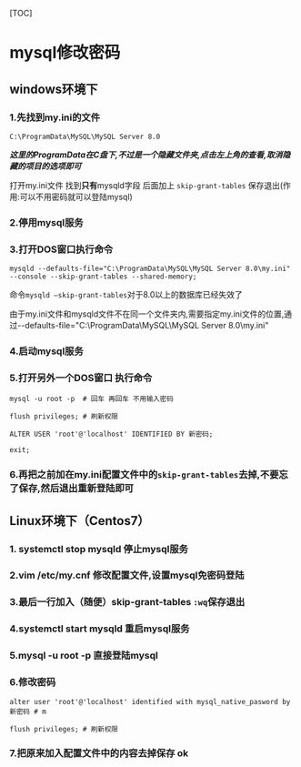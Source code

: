 [TOC]

# mysql修改密码

## windows环境下

### 1.先找到my.ini的文件

```mysql
C:\ProgramData\MySQL\MySQL Server 8.0
```

***这里的ProgramData在C盘下,不过是一个隐藏文件夹,点击左上角的查看,取消隐藏的项目的选项即可***

打开my.ini文件 找到**只有**mysqld字段 后面加上 `skip-grant-tables` 保存退出(作用:可以不用密码就可以登陆mysql)

### 2.停用mysql服务

### 3.打开DOS窗口执行命令

```mysql
mysqld --defaults-file="C:\ProgramData\MySQL\MySQL Server 8.0\my.ini" --console --skip-grant-tables --shared-memory;
```

命令`mysqld –skip-grant-tables`对于8.0以上的数据库已经失效了

由于my.ini文件和mysqld文件不在同一个文件夹内,需要指定my.ini文件的位置,通过--defaults-file="C:\ProgramData\MySQL\MySQL Server 8.0\my.ini"

### 4.启动mysql服务

### 5.打开另外一个DOS窗口 执行命令

```mysql
mysql -u root -p  # 回车 再回车 不用输入密码
```

```mysql
flush privileges; # 刷新权限
```

```mysql
ALTER USER 'root'@'localhost' IDENTIFIED BY 新密码;
```

```mysql
exit;
```

### 6.再把之前加在my.ini配置文件中的`skip-grant-tables`去掉,不要忘了保存,然后退出重新登陆即可

## Linux环境下（Centos7）

### 1. systemctl stop mysqld   停止mysql服务

### 2.vim /etc/my.cnf 修改配置文件,设置mysql免密码登陆

### 3.最后一行加入（随便）skip-grant-tables `:wq`保存退出

### 4.systemctl start mysqld 重启mysql服务

### 5.mysql  -u  root -p  直接登陆mysql

### 6.修改密码

```mysql
alter user 'root'@'localhost' identified with mysql_native_pasword by 新密码 # m
```

```mysql
flush privileges; # 刷新权限
```

### 7.把原来加入配置文件中的内容去掉保存 ok



